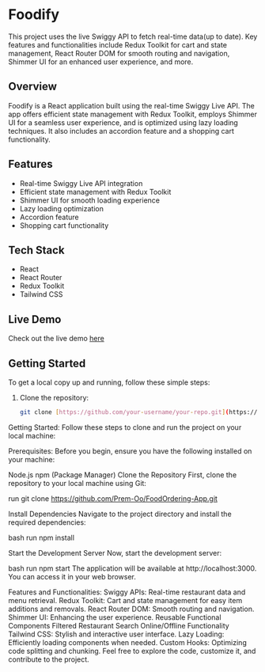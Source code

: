 # Foodify
This project uses the live Swiggy API to fetch real-time data(up to date). Key features and functionalities include Redux Toolkit for cart and state management, React Router DOM for smooth routing and navigation, Shimmer UI for an enhanced user experience, and more.

## Overview
Foodify is a React application built using the real-time Swiggy Live API. The app offers efficient state management with Redux Toolkit, employs Shimmer UI for a seamless user experience, and is optimized using lazy loading techniques. It also includes an accordion feature and a shopping cart functionality.

## Features
- Real-time Swiggy Live API integration
- Efficient state management with Redux Toolkit
- Shimmer UI for smooth loading experience
- Lazy loading optimization
- Accordion feature
- Shopping cart functionality

## Tech Stack
- React
- React Router
- Redux Toolkit
- Tailwind CSS

## Live Demo
Check out the live demo [here](https://prem-food-ordering.netlify.app/)

## Getting Started
To get a local copy up and running, follow these simple steps:

1. Clone the repository:
   ```sh
   git clone [https://github.com/your-username/your-repo.git](https://github.com/Prem-Oo/FoodOrdering-App.git)

Getting Started:
Follow these steps to clone and run the project on your local machine:

Prerequisites:
Before you begin, ensure you have the following installed on your machine:

Node.js
npm (Package Manager) 
Clone the Repository
First, clone the repository to your local machine using Git:

run 
git clone https://github.com/Prem-Oo/FoodOrdering-App.git


Install Dependencies
Navigate to the project directory and install the required dependencies:

bash
run
npm install

Start the Development Server
Now, start the development server:

bash
run
npm start
The application will be available at http://localhost:3000. You can access it in your web browser.

Features and Functionalities:
Swiggy APIs: Real-time restaurant data and menu retrieval.
Redux Toolkit: Cart and state management for easy item additions and removals.
React Router DOM: Smooth routing and navigation.
Shimmer UI: Enhancing the user experience.
Reusable Functional Components
Filtered Restaurant Search
Online/Offline Functionality
Tailwind CSS: Stylish and interactive user interface.
Lazy Loading: Efficiently loading components when needed.
Custom Hooks: Optimizing code splitting and chunking.
Feel free to explore the code, customize it, and contribute to the project.

